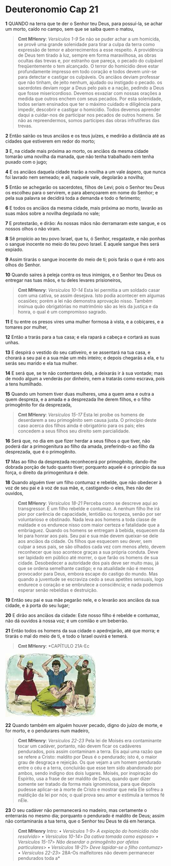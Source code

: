 # Deuteronomio Cap 21

**1** 	QUANDO na terra que te der o Senhor teu Deus, para possuí-la, se achar um morto, caído no campo, sem que se saiba quem o matou,

> **Cmt MHenry**: *Versículos 1-9* Se não se puder achar a um homicida, se provê uma grande solenidade para tirar a culpa da terra como expressão de temor e aborrecimentos a esse respeito. A providência de Deus tem tirado à luz, sempre em forma maravilhosa, as obras ocultas das trevas e, por estranho que pareça, o pecado do culpável freqüentemente o tem alcançado. O terror do homicídio deve estar profundamente impresso em todo coração e todos devem unir-se para detectar e castigar os culpáveis. Os anciãos deviam professar que não tinham, de jeito nenhum, ajudado ou instigado o pecado. os sacerdotes deviam rogar a Deus pelo país e a nação, pedindo a Deus que fosse misericordioso. Devemos esvaziar com nossas orações a medida que outros enchem com seus pecados. Por esta solenidade, todos seriam ensinados que ter o máximo cuidado e diligência para impedir, descobrir e castigar o homicídio. Todos devemos aprender daqui a cuidar-nos de participar nos pecados de outros homens. Se não as repreendermos, somos partícipes das obras infrutíferas das trevas.

**2** 	Então sairão os teus anciãos e os teus juízes, e medirão a distância até as cidades que estiverem em redor do morto;

**3** 	E, na cidade mais próxima ao morto, os anciãos da mesma cidade tomarão uma novilha da manada, que não tenha trabalhado nem tenha puxado com o jugo;

**4** 	E os anciãos daquela cidade trarão a novilha a um vale áspero, que nunca foi lavrado nem semeado; e ali, naquele vale, degolarão a novilha;

**5** 	Então se achegarão os sacerdotes, filhos de Levi; pois o Senhor teu Deus os escolheu para o servirem, e para abençoarem em nome do Senhor; e pela sua palavra se decidirá toda a demanda e todo o ferimento;

**6** 	E todos os anciãos da mesma cidade, mais próxima ao morto, lavarão as suas mãos sobre a novilha degolada no vale;

**7** 	E protestarão, e dirão: As nossas mãos não derramaram este sangue, e os nossos olhos o não viram.

**8** 	Sê propício ao teu povo Israel, que tu, ó Senhor, resgataste, e não ponhas o sangue inocente no meio do teu povo Israel. E aquele sangue lhes será expiado.

**9** 	Assim tirarás o sangue inocente do meio de ti; pois farás o que é reto aos olhos do Senhor.

**10** 	Quando saíres à peleja contra os teus inimigos, e o Senhor teu Deus os entregar nas tuas mãos, e tu deles levares prisioneiros,

> **Cmt MHenry**: *Versículos 10-14* Esta lei permitia a um soldado casar com uma cativa, se assim desejava. Isto podia acontecer em algumas ocasiões; porém a lei não demonstra aprovação nisso. Também insinua quão obrigatórias no matrimônio são as leis da justiça e da honra, o qual é um compromisso sagrado.

**11** 	E tu entre os presos vires uma mulher formosa à vista, e a cobiçares, e a tomares por mulher,

**12** 	Então a trarás para a tua casa; e ela rapará a cabeça e cortará as suas unhas.

**13** 	E despirá o vestido do seu cativeiro, e se assentará na tua casa, e chorará a seu pai e a sua mãe um mês inteiro; e depois chegarás a ela, e tu serás seu marido e ela tua mulher.

**14** 	E será que, se te não contentares dela, a deixarás ir à sua vontade; mas de modo algum a venderás por dinheiro, nem a tratarás como escrava, pois a tens humilhado.

**15** 	Quando um homem tiver duas mulheres, uma a quem ama e outra a quem despreza, e a amada e a desprezada lhe derem filhos, e o filho primogênito for da desprezada,

> **Cmt MHenry**: *Versículos 15-17* Esta lei proíbe os homens de deserdarem a seu primogênito sem causa justa. O princípio deste caso acerca dos filhos ainda é obrigatório para os pais; eles concedem a seus filhos seu direito sem parcialidade.

**16** 	Será que, no dia em que fizer herdar a seus filhos o que tiver, não poderá dar a primogenitura ao filho da amada, preferindo-o ao filho da desprezada, que é o primogênito.

**17** 	Mas ao filho da desprezada reconhecerá por primogênito, dando-lhe dobrada porção de tudo quanto tiver; porquanto aquele é o princípio da sua força, o direito da primogenitura é dele.

**18** 	Quando alguém tiver um filho contumaz e rebelde, que não obedecer à voz de seu pai e à voz de sua mãe, e, castigando-o eles, lhes não der ouvidos,

> **Cmt MHenry**: *Versículos 18-21* Perceba como se descreve aqui ao transgressor. É um filho rebelde e contumaz. A nenhum filho lhe irá pior por carência de capacidade, lentidão ou torpeza, senão por ser voluntarioso e obstinado. Nada leva aos homens a toda classe de maldade e os endurece nisso com maior certeza e fatalidade que a embriaguez. Quando os homens se entregam à bebida, esquecem da lei para honrar aos pais. Seu pai e sua mãe devem queixar-se dele aos anciãos da cidade. Os filhos que esquecem seu dever, sem culpar a seus pais, se são olhados cada vez com menos afeto, devem reconhecer que isso acontece graças a sua própria conduta. Deve ser lapidado em público até morrer, o que farão os homens de sua cidade. Desobedecer a autoridade dos pais deve ser muito mau, já que se ordena semelhante castigo; e na atualidade não é menos provocador para Deus, embora escape do castigo do mundo. Mas quando a juventude se escraviza cedo a seus apetites sensuais, logo endurece o coração e se embrutece a consciência; e nada podemos esperar senão rebeldias e destruição.

**19** 	Então seu pai e sua mãe pegarão nele, e o levarão aos anciãos da sua cidade, e à porta do seu lugar;

**20** 	E dirão aos anciãos da cidade: Este nosso filho é rebelde e contumaz, não dá ouvidos à nossa voz; é um comilão e um beberrão.

**21** 	Então todos os homens da sua cidade o apedrejarão, até que morra; e tirarás o mal do meio de ti, e todo o Israel ouvirá e temerá.

> **Cmt MHenry**: *CAPÍTULO 21A-Ec

![](../Images/SweetPublishing/4-15-1.jpg) 

**22** 	Quando também em alguém houver pecado, digno do juízo de morte, e for morto, e o pendurares num madeiro,

> **Cmt MHenry**: *Versículos 22-23* Pela lei de Moisés era contaminante tocar um cadáver, portanto, não devem ficar os cadáveres pendurados, pois assim contaminam a terra. Eis aqui uma razão que se refere a Cristo: maldito por Deus é o pendurado; isto é, o maior grau de desgraça e rejeição. Os que vejam a um homem pendurado entre o céu e a terra, concluirão que esse tem sido abandonado por ambos, sendo indigno dos dois lugares. Moisés, por inspiração do Espírito, usa a frase de ser maldito de Deus, quando quer dizer somente ser tratado da forma mais ignominiosa, para que depois pudesse aplicar-se à morte de Cristo e mostrar que nela Ele sofreu a maldição da lei por nós; o qual prova seu amor e estimula a termos fé nEle.

**23** 	O seu cadáver não permanecerá no madeiro, mas certamente o enterrarás no mesmo dia; porquanto o pendurado é maldito de Deus; assim não contaminarás a tua terra, que o Senhor teu Deus te dá em herança.


> **Cmt MHenry** Intro: *• Versículos 1-9*> *A expiação do homicídio não resolvido*> *• Versículos 10-14*> *Da cativa tomada como esposa*> *• Versículos 15-17*> *Não deserdar o primogênito por afetos particulares*> *• Versículos 18-21*> *Deve lapidar-se o filho contumaz*> *• Versículos 22-23*> 28A-Os malfeitores não devem permanecer pendurados toda a*